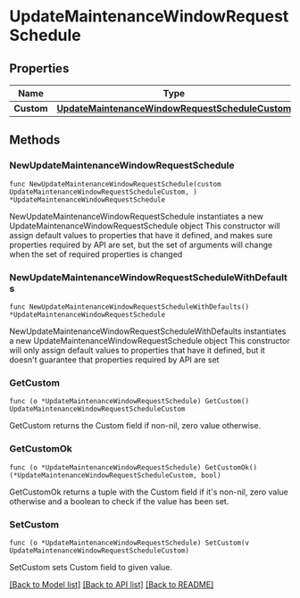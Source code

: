 # UpdateMaintenanceWindowRequestSchedule

## Properties

Name | Type | Description | Notes
------------ | ------------- | ------------- | -------------
**Custom** | [**UpdateMaintenanceWindowRequestScheduleCustom**](UpdateMaintenanceWindowRequestScheduleCustom.md) |  | 

## Methods

### NewUpdateMaintenanceWindowRequestSchedule

`func NewUpdateMaintenanceWindowRequestSchedule(custom UpdateMaintenanceWindowRequestScheduleCustom, ) *UpdateMaintenanceWindowRequestSchedule`

NewUpdateMaintenanceWindowRequestSchedule instantiates a new UpdateMaintenanceWindowRequestSchedule object
This constructor will assign default values to properties that have it defined,
and makes sure properties required by API are set, but the set of arguments
will change when the set of required properties is changed

### NewUpdateMaintenanceWindowRequestScheduleWithDefaults

`func NewUpdateMaintenanceWindowRequestScheduleWithDefaults() *UpdateMaintenanceWindowRequestSchedule`

NewUpdateMaintenanceWindowRequestScheduleWithDefaults instantiates a new UpdateMaintenanceWindowRequestSchedule object
This constructor will only assign default values to properties that have it defined,
but it doesn't guarantee that properties required by API are set

### GetCustom

`func (o *UpdateMaintenanceWindowRequestSchedule) GetCustom() UpdateMaintenanceWindowRequestScheduleCustom`

GetCustom returns the Custom field if non-nil, zero value otherwise.

### GetCustomOk

`func (o *UpdateMaintenanceWindowRequestSchedule) GetCustomOk() (*UpdateMaintenanceWindowRequestScheduleCustom, bool)`

GetCustomOk returns a tuple with the Custom field if it's non-nil, zero value otherwise
and a boolean to check if the value has been set.

### SetCustom

`func (o *UpdateMaintenanceWindowRequestSchedule) SetCustom(v UpdateMaintenanceWindowRequestScheduleCustom)`

SetCustom sets Custom field to given value.



[[Back to Model list]](../README.md#documentation-for-models) [[Back to API list]](../README.md#documentation-for-api-endpoints) [[Back to README]](../README.md)



